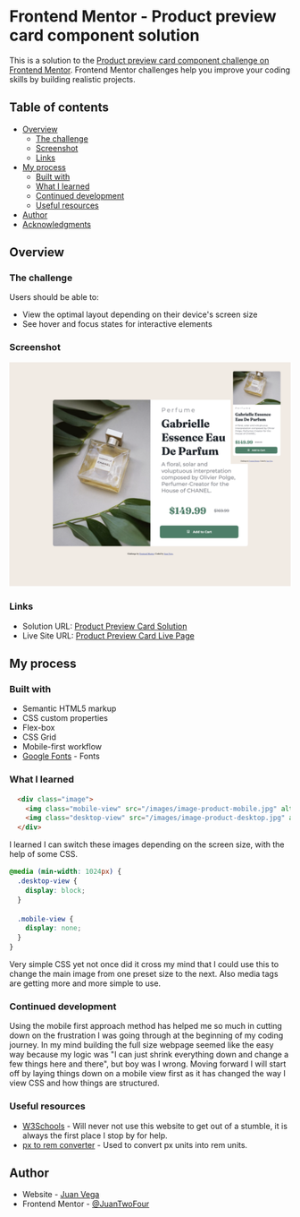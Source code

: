# Frontend Mentor - Product preview card component solution

This is a solution to the [Product preview card component challenge on Frontend Mentor](https://www.frontendmentor.io/challenges/product-preview-card-component-GO7UmttRfa). Frontend Mentor challenges help you improve your coding skills by building realistic projects. 

## Table of contents

- [Overview](#overview)
  - [The challenge](#the-challenge)
  - [Screenshot](#screenshot)
  - [Links](#links)
- [My process](#my-process)
  - [Built with](#built-with)
  - [What I learned](#what-i-learned)
  - [Continued development](#continued-development)
  - [Useful resources](#useful-resources)
- [Author](#author)
- [Acknowledgments](#acknowledgments)

## Overview

### The challenge

Users should be able to:

- View the optimal layout depending on their device's screen size
- See hover and focus states for interactive elements

### Screenshot

![](/design/Page-Preview.png)

### Links

- Solution URL: [Product Preview Card Solution]()
- Live Site URL: [Product Preview Card Live Page](https://juantwofour.github.io/Product-Preview-Card/)

## My process

### Built with

- Semantic HTML5 markup
- CSS custom properties
- Flex-box
- CSS Grid
- Mobile-first workflow
- [Google Fonts](https://fonts.google.com/) - Fonts


### What I learned

```HTML
  <div class="image">
    <img class="mobile-view" src="/images/image-product-mobile.jpg" alt="Gabrielle Essence Eau De Parfum">
    <img class="desktop-view" src="/images/image-product-desktop.jpg" alt="Gabrielle Essence Eau De Parfum">
  </div>
```
I learned I can switch these images depending on the screen size, with the help of some CSS.

```CSS
@media (min-width: 1024px) {
  .desktop-view {
    display: block;
  }

  .mobile-view {
    display: none;
  }
}
```
Very simple CSS yet not once did it cross my mind that I could use this to change the main image from one preset size to the next. Also media tags are getting more and more simple to use.

### Continued development

Using the mobile first approach method has helped me so much in cutting down on the frustration I was going through at the beginning of my coding journey. In my mind building the full size webpage seemed like the easy way because my logic was "I can just shrink everything down and change a few things here and there", but boy was I wrong. Moving forward I will start off by laying things down on a mobile view first as it has changed the way I view CSS and how things are structured.

### Useful resources

- [W3Schools](https://www.w3schools.com/) - Will never not use this website to get out of a stumble, it is always the first place I stop by for help.
- [px to rem converter](https://nekocalc.com/px-to-rem-converter) - Used to convert px units into rem units.

## Author

- Website - [Juan Vega](https://juantwofour.github.io/Social-Profiles/)
- Frontend Mentor - [@JuanTwoFour](https://www.frontendmentor.io/profile/JuanTwoFour)